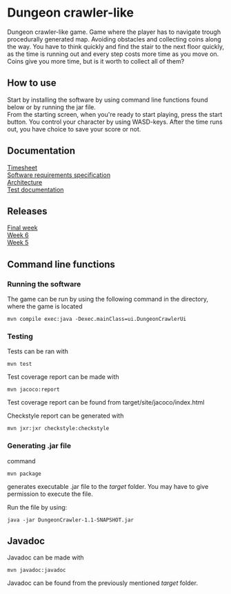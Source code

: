 # Dungeon crawler-like 

Dungeon crawler-like game. Game where the player has to navigate trough procedurally generated map. Avoiding obstacles and collecting coins along the way. You have to think quickly and find the stair to the next floor quickly, as the time is running out and every step costs more time as you move on. Coins give you more time, but is it worth to collect all of them?  

## How to use  
Start by installing the software by using command line functions found below or by running the jar file.  
From the starting screen, when you're ready to start playing, press the start button. You control your character by using WASD-keys. After the time runs out, you have choice to save your score or not.  

## Documentation 
[Timesheet](https://github.com/uberballo/ot-harjoitustyo/blob/master/documentation/timesheet.md)  
[Software requirements specification](https://github.com/uberballo/ot-harjoitustyo/blob/master/documentation/SoftwareRequirementsSpecifications.md)  
[Architecture](https://github.com/uberballo/ot-harjoitustyo/blob/master/documentation/Architecture.md)  
[Test documentation](https://github.com/uberballo/ot-harjoitustyo/blob/master/documentation/Testing.md)

## Releases
[Final week](https://github.com/uberballo/ot-harjoitustyo/releases/tag/FinalWeek)  
[Week 6](https://github.com/uberballo/ot-harjoitustyo/releases/tag/Viikko6)  
[Week 5](https://github.com/uberballo/ot-harjoitustyo/releases/tag/viikko5)  

## Command line functions
### Running the software
The game can be run by using the following command in the directory, where the game is located
```
mvn compile exec:java -Dexec.mainClass=ui.DungeonCrawlerUi
```

### Testing

Tests can be ran with 

```
mvn test
```

Test coverage report can be made with

```
mvn jacoco:report
```
Test coverage report can be found from target/site/jacoco/index.html  

Checkstyle report can be generated with

```
mvn jxr:jxr checkstyle:checkstyle
```

### Generating .jar file

command
```
mvn package
```
generates executable .jar file to the _target_ folder. You may have to give permission to execute the file.   

Run the file by using:  
```
java -jar DungeonCrawler-1.1-SNAPSHOT.jar
```


## Javadoc  
Javadoc can be made with 
```
mvn javadoc:javadoc
```
Javadoc can be found from the previously mentioned _target_ folder.
